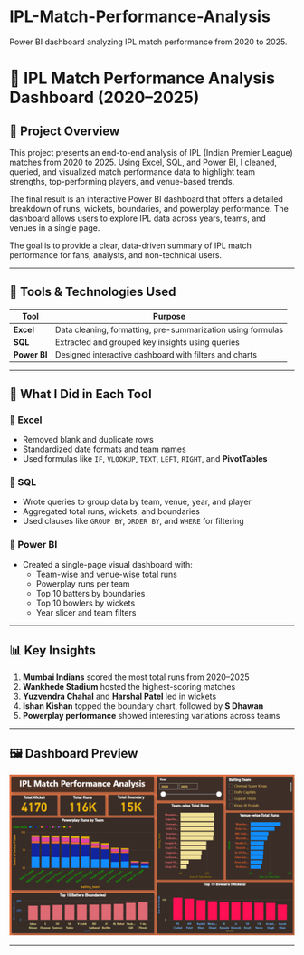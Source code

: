 # IPL-Match-Performance-Analysis
Power BI dashboard analyzing IPL match performance from 2020 to 2025.

 # 🏏 IPL Match Performance Analysis Dashboard (2020–2025)

## 📌 Project Overview

This project presents an end-to-end analysis of IPL (Indian Premier League) matches from 2020 to 2025. Using Excel, SQL, and Power BI, I cleaned, queried, and visualized match performance data to highlight team strengths, top-performing players, and venue-based trends.

The final result is an interactive Power BI dashboard that offers a detailed breakdown of runs, wickets, boundaries, and powerplay performance. The dashboard allows users to explore IPL data across years, teams, and venues in a single page.

The goal is to provide a clear, data-driven summary of IPL match performance for fans, analysts, and non-technical users.

---

## 🧰 Tools & Technologies Used

| Tool        | Purpose                                                                 |
|-------------|-------------------------------------------------------------------------|
| **Excel**   | Data cleaning, formatting, pre-summarization using formulas             |
| **SQL**     | Extracted and grouped key insights using queries                        |
| **Power BI**| Designed interactive dashboard with filters and charts                  |

---

## 🧹 What I Did in Each Tool

### 🔸 Excel
- Removed blank and duplicate rows
- Standardized date formats and team names
- Used formulas like `IF`, `VLOOKUP`, `TEXT`, `LEFT`, `RIGHT`, and **PivotTables**

### 🔸 SQL
- Wrote queries to group data by team, venue, year, and player
- Aggregated total runs, wickets, and boundaries
- Used clauses like `GROUP BY`, `ORDER BY`, and `WHERE` for filtering

### 🔸 Power BI
- Created a single-page visual dashboard with:
  - Team-wise and venue-wise total runs
  - Powerplay runs per team
  - Top 10 batters by boundaries
  - Top 10 bowlers by wickets
  - Year slicer and team filters

---

## 📊 Key Insights

1. **Mumbai Indians** scored the most total runs from 2020–2025
2. **Wankhede Stadium** hosted the highest-scoring matches
3. **Yuzvendra Chahal** and **Harshal Patel** led in wickets
4. **Ishan Kishan** topped the boundary chart, followed by **S Dhawan**
5. **Powerplay performance** showed interesting variations across teams

---

## 🖼️ Dashboard Preview

![IPL Dashboard](Screenshot%202025-06-17%20004311.png)

---

 


